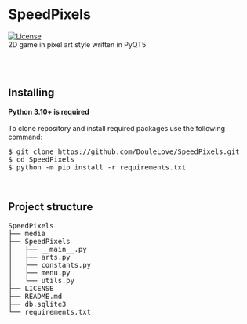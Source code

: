 # SpeedPixels
<a href="https://github.com/DouleLove/SpeedPixels/blob/main/LICENSE">
  <img src="https://camo.githubusercontent.com/910c4a68ec4cf39ba2adce981072e4aa1776af7472ca7d71ffcc3cf85d11e6d2/68747470733a2f2f696d672e736869656c64732e696f2f6769746875622f6c6963656e73652f566f496c416c65782f726571756972656d656e74732d747874" alt="License" data-canonical src="https://img.shields.io/github/license/VoIlAlex/requirements-txt" style="max-width: 100%;">
</a><br>
2D game in pixel art style written in PyQT5

<br><br>

## Installing
**Python 3.10+ is required**<br><br>
To clone repository and install required packages use the following command:<br>
<pre>
$ git clone https://github.com/DouleLove/SpeedPixels.git
$ cd SpeedPixels
$ python -m pip install -r requirements.txt
</pre>

<br>

## Project structure
<pre>
SpeedPixels
├── media
├── SpeedPixels
│   ├── __main__.py
│   ├── arts.py
│   ├── constants.py
│   ├── menu.py
│   └── utils.py
├── LICENSE
├── README.md
├── db.sqlite3
└── requirements.txt
</pre>
